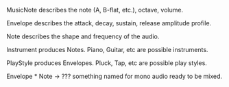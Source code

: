 MusicNote describes the note (A, B-flat, etc.), octave, volume.


Envelope describes the attack, decay, sustain, release amplitude profile.

Note describes the shape and frequency of the audio.

Instrument produces Notes. Piano, Guitar, etc are possible instruments.

PlayStyle produces Envelopes. Pluck, Tap, etc are possible play styles.

Envelope * Note -> ??? something named for mono audio ready to be mixed.


